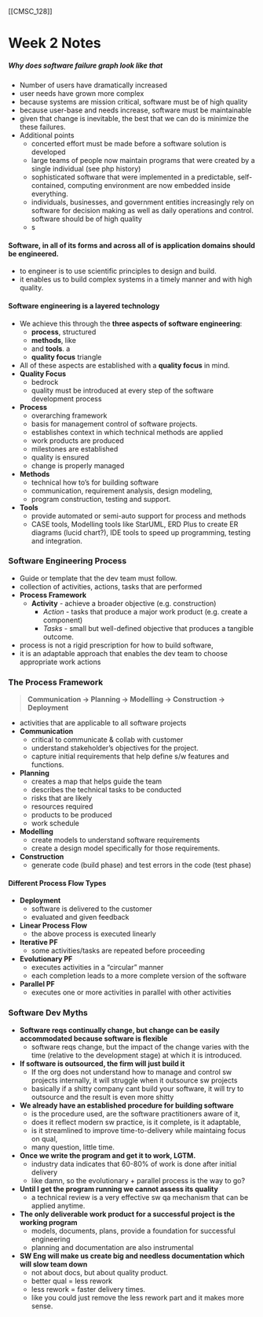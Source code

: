 [[CMSC_128]]
# Week 2 Notes

##### Why does software failure graph look like that

-   Number of users have dramatically increased
-   user needs have grown more complex
-   because systems are mission critical, software must be of high quality
-   because user-base and needs increase, software must be maintainable
-   given that change is inevitable, the best that we can do is minimize the these failures.
-   Additional points
    -   concerted effort must be made before a software solution is developed
    -   large teams of people now maintain programs that were created by a single individual (see php history)
    -   sophisticated software that were implemented in a predictable, self-contained, computing environment are now embedded inside everything.
    -   individuals, businesses, and government entities increasingly rely on software for decision making as well as daily operations and control. software should be of high quality
    -   s

#### Software, in all of its forms and across all of is application domains should be engineered.

-   to engineer is to use scientific principles to design and build.
-   it enables us to build complex systems in a timely manner and with high quality.

#### Software engineering is a layered technology

-  We achieve this through the **three aspects of software engineering**: 
	- **process**,              structured
	- **methods**,           like 
	- and **tools**.           a 
	- **quality focus**    triangle
-   All of these aspects are established with a **quality focus** in mind.
-   **Quality Focus**
    -   bedrock
    - quality must be introduced at every step of the software development process
-   **Process**
    -   overarching framework
    -   basis for management control of software projects.
    -   establishes context in which technical methods are applied
    -   work products are produced
    -   milestones are established
    -   quality is ensured
    -   change is properly managed
-   **Methods**
    -   technical how to’s for building software
    -   communication, requirement analysis, design modeling,
    -   program construction, testing and support.
-   **Tools**
    -   provide automated or semi-auto support for process and methods
    -   CASE tools, Modelling tools like StarUML, ERD Plus to create ER diagrams (lucid chart?), IDE tools to speed up programming, testing and integration.
    

### Software Engineering Process

- Guide or template that the dev team must follow.
- collection of activities, actions, tasks that are performed
- **Process Framework**
    -   **Activity** - achieve a broader objective (e.g. construction)
        - *Action* - tasks that produce a major work product (e.g. create a component)
        - *Tasks* - small but well-defined objective that produces a tangible outcome.
- process is not a rigid prescription for how to build software,
- it is an adaptable approach that enables the dev team to choose appropriate work actions

### The Process Framework

> **Communication → Planning → Modelling → Construction → Deployment**

-   activities that are applicable to all software projects
- **Communication**
    - critical to communicate & collab with customer
    - understand stakeholder’s objectives for the project.
    - capture initial requirements that help define s/w features and functions.
- **Planning**
    - creates a map that helps guide the team
    - describes the technical tasks to be conducted
    - risks that are likely
    - resources required
    - products to be produced
    - work schedule
- **Modelling**
    - create models to understand software requirements
    - create a design model specifically for those requirements.
- **Construction**
    - generate code (build phase) and test errors in the code (test phase)

#### Different Process Flow Types
- **Deployment**
    - software is delivered to the customer
    - evaluated and given feedback
- **Linear Process Flow**
    - the above process is executed linearly
- **Iterative PF**
    - some activities/tasks are repeated before proceeding
- **Evolutionary PF**
    - executes activities in a “circular” manner
    - each completion leads to a more complete version of the software
- **Parallel PF**
    - executes one or more activities in parallel with other activities

### Software Dev Myths

- **Software reqs continually change, but change can be easily accommodated because software is flexible**
    -   software reqs change, but the impact of the change varies with the time (relative to the development stage) at which it is introduced.
-   **If software is outsourced, the firm will just build it**
    -   If the org does not understand how to manage and control sw projects internally, it will struggle when it outsource sw projects
    -   basically if a shitty company cant build your software, it will try to outsource and the result is even more shitty
-   **We already have an established procedure for building software**
    -   is the procedure used, are the software practitioners aware of it,
    -   does it reflect modern sw practice, is it complete, is it adaptable,
    -   is it streamlined to improve time-to-delivery while maintaing focus on qual,
    -   many question, little time.
-   **Once we write the program and get it to work, LGTM.**
    -   industry data indicates that 60-80% of work is done after initial delivery
    -   like damn, so the evolutionary + parallel process is the way to go?
-   **Until I get the program running we cannot assess its quality**
    -   a technical review is a very effective sw qa mechanism that can be applied anytime.
-   **The only deliverable work product for a successful project is the working program**
    -   models, documents, plans, provide a foundation for successful engineering
    -   planning and documentation are also instrumental
-   **SW Eng will make us create big and needless documentation which will slow team down**
    -   not about docs, but about quality product.
    -   better qual = less rework
    -   less rework = faster delivery times.
    -   like you could just remove the less rework part and it makes more sense.
